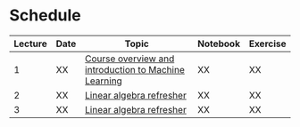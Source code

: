 # Schedule

| Lecture | Date | Topic                                                                           | Notebook | Exercise |
|---------|------|---------------------------------------------------------------------------------|----------|----------|
| 1       | XX   | [Course overview and introduction to Machine Learning](lectures/intro.md)       | XX       | XX       |
| 2       | XX   | [Linear algebra refresher](lectures/linalg.md)                                  | XX       | XX       |
| 3       | XX   | [Linear algebra refresher](lectures/linalg.md)                                  | XX       | XX       |